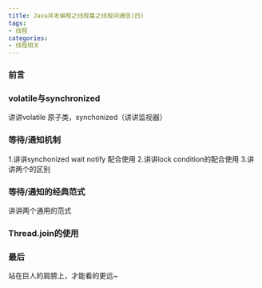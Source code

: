 ```yaml
---
title: Java并发编程之线程篇之线程间通信(四)
tags:
- 线程
categories:
- 线程相关
---
```


### 前言


### volatile与synchronized
讲讲volatile 原子类，synchonized（讲讲监视器）

### 等待/通知机制
1.讲讲synchonized wait notify 配合使用
2.讲讲lock condition的配合使用
3.讲讲两个的区别

### 等待/通知的经典范式
讲讲两个通用的范式

### Thread.join的使用

### 最后
站在巨人的肩膀上，才能看的更远~